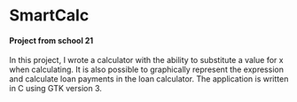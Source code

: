 # SmartCalc
#### Project from school 21

In this project, I wrote a calculator with the ability to substitute a value for x when calculating. It is also possible to graphically represent the expression and calculate loan payments in the loan calculator. The application is written in C using GTK version 3.
